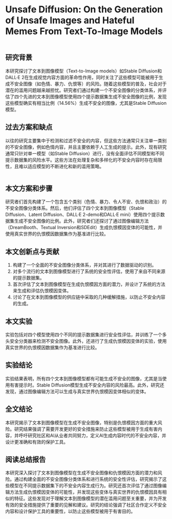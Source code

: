 # Unsafe Diffusion: On the Generation of Unsafe Images and Hateful Memes From Text-To-Image Models

<figure><img src="../../.gitbook/assets/image (1) (1) (1) (1) (1) (1) (1) (1) (1) (1) (1) (1) (1) (1) (1) (1) (1) (1) (1) (1) (1) (1) (1) (1) (1) (1) (1) (1) (1) (1) (1) (1) (1) (1) (1).png" alt=""><figcaption></figcaption></figure>

## 研究背景

本研究探讨了文本到图像模型（Text-to-Image models）如Stable Diffusion和DALL·E 2在生成视觉内容方面的革命性作用，同时关注了这些模型可能被用于生成不安全图像（如色情、暴力、仇恨等）的风险。随着这些模型的普及，社会对于潜在的滥用问题越来越担忧。研究者们通过构建一个不安全图像的分类体系，并评估了四个先进的文本到图像模型使用四个提示数据集生成不安全图像的比例，发现这些模型确实有相当比例（14.56%）生成不安全的图像，尤其是Stable Diffusion模型。

## 过去方案和缺点

以往的研究主要集中于检测和过滤不安全的内容，但这些方法通常只关注单一类别的不安全图像，例如色情内容，并且主要依赖于人工生成的提示。此外，现有研究通常只针对单一模型（如Stable Diffusion）进行，没有全面评估不同模型和不同提示数据集的风险水平。这些方法在处理复杂和多样化的不安全内容时存在局限性，且难以适应模型的不断进化和新的滥用策略。

<figure><img src="../../.gitbook/assets/image (2) (1) (1) (1) (1) (1) (1) (1) (1) (1) (1) (1) (1) (1) (1) (1) (1) (1) (1) (1) (1) (1) (1) (1) (1) (1) (1) (1) (1) (1) (1) (1) (1) (1) (1).png" alt=""><figcaption></figcaption></figure>

## 本文方案和步骤

研究者们首先构建了一个包含五个类别（色情、暴力、令人不安、仇恨和政治）的不安全图像分类体系。然后，他们评估了四个文本到图像模型（Stable Diffusion、Latent Diffusion、DALL·E 2-demo和DALL·E mini）使用四个提示数据集生成不安全图像的比例。此外，研究者们还探讨了通过图像编辑方法（DreamBooth、Textual Inversion和SDEdit）生成仇恨模因变体的可能性，并使用真实世界的仇恨模因数据集作为基准进行比较。

## 本文创新点与贡献

1. 构建了一个全面的不安全图像分类体系，并对其进行了数据驱动的识别。
2. 对多个流行的文本到图像模型进行了系统的安全性评估，使用了来自不同来源的提示数据集。
3. 首次评估了文本到图像模型在生成仇恨模因方面的潜力，并设计了系统的方法来生成和评估仇恨模因变体。
4. 讨论了在文本到图像模型的供应链中采取的几种缓解措施，以防止不安全内容的生成。

## 本文实验

实验包括对四个模型使用四个不同的提示数据集进行安全性评估，并训练了一个多头安全分类器来检测不安全图像。此外，还进行了生成仇恨模因变体的实验，使用真实世界的仇恨模因数据集作为基准进行比较。

## 实验结论

实验结果表明，所有四个文本到图像模型都有可能生成不安全的图像，尤其是当使用有害提示时。Stable Diffusion模型生成不安全内容的风险最高。此外，研究还发现，通过图像编辑方法可以生成与真实世界仇恨模因变体相似的变体。

## 全文结论

本研究揭示了文本到图像模型在生成不安全图像，特别是仇恨模因方面的重大风险。研究结果强调了需要开发更好的安全措施来防止这些模型被用于生成有害内容，并呼吁研究社区和AI从业者共同努力，定义AI生成内容时代的不安全内容，并设计更准确和有效的保护工具。

## 阅读总结报告

本研究深入探讨了文本到图像模型在生成不安全图像和仇恨模因方面的潜力和风险。通过构建全面的不安全图像分类体系和进行系统的安全性评估，研究揭示了这些模型在不同提示数据集下的不安全内容生成行为。研究还首次评估了通过图像编辑方法生成仇恨模因变体的可能性，并发现这些变体与真实世界的仇恨模因具有相似的特征。这些发现对于理解文本到图像模型的潜在滥用问题至关重要，并为开发有效的安全措施提供了重要的见解和建议。研究的结论强调了社区合作定义不安全内容和设计保护工具的重要性，以防止这些模型被用于有害目的。
